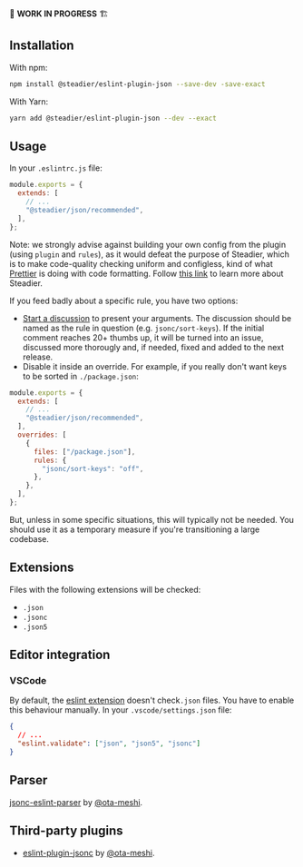 🚧 **WORK IN PROGRESS** 🏗

## Installation

With npm:

```bash
npm install @steadier/eslint-plugin-json --save-dev -save-exact
```

With Yarn:

```bash
yarn add @steadier/eslint-plugin-json --dev --exact
```

## Usage

In your `.eslintrc.js` file:

```javascript
module.exports = {
  extends: [
    // ...
    "@steadier/json/recommended",
  ],
};
```

Note: we strongly advise against building your own config from the plugin (using `plugin` and `rules`), as it would defeat the purpose of Steadier, which is to make code-quality checking uniform and configless, kind of what [Prettier](https://prettier.io/) is doing with code formatting. Follow [this link](..) to learn more about Steadier.

If you feed badly about a specific rule, you have two options:

- [Start a discussion](https://github.com/theoavoyne/steadier/discussions) to present your arguments. The discussion should be named as the rule in question (e.g. `jsonc/sort-keys`). If the initial comment reaches 20+ thumbs up, it will be turned into an issue, discussed more thorougly and, if needed, fixed and added to the next release.
- Disable it inside an override. For example, if you really don't want keys to be sorted in `./package.json`:

```javascript
module.exports = {
  extends: [
    // ...
    "@steadier/json/recommended",
  ],
  overrides: [
    {
      files: ["/package.json"],
      rules: {
        "jsonc/sort-keys": "off",
      },
    },
  ],
};
```

But, unless in some specific situations, this will typically not be needed. You should use it as a temporary measure if you're transitioning a large codebase.

## Extensions

Files with the following extensions will be checked:

- `.json`
- `.jsonc`
- `.json5`

## Editor integration

### VSCode

By default, the [eslint extension](https://marketplace.visualstudio.com/items?itemName=dbaeumer.vscode-eslint) doesn't check`.json` files. You have to enable this behaviour manually. In your `.vscode/settings.json` file:

```json
{
  // ...
  "eslint.validate": ["json", "json5", "jsonc"]
}
```

## Parser

[jsonc-eslint-parser](https://github.com/ota-meshi/jsonc-eslint-parser) by [@ota-meshi](https://github.com/ota-meshi).

## Third-party plugins

- [eslint-plugin-jsonc](https://github.com/ota-meshi/eslint-plugin-jsonc) by [@ota-meshi](https://github.com/ota-meshi).
